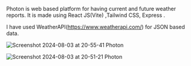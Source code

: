 Photon is web based platform for having  current and future weather reports.
It is made using React JS(Vite) ,Tailwind CSS, Express .

I have used WeatherAPI(https://www.weatherapi.com/) for JSON based data.

![Screenshot 2024-08-03 at 20-55-41 Photon](https://github.com/user-attachments/assets/75bc8b2d-bcfa-476b-8771-e6ce1ac76e04)

![Screenshot 2024-08-03 at 20-51-21 Photon](https://github.com/user-attachments/assets/6cd2420d-5ae9-4f14-9347-06467f2cc3f7)

